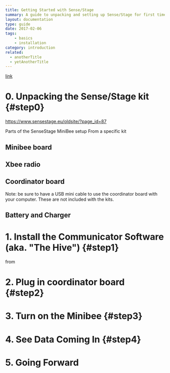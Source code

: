 ```yaml
---
title: Getting Started with Sense/Stage
summary: A guide to unpacking and setting up Sense/Stage for first time users.
layout: documentation
type: guide
date: 2017-02-06
tags:
    - basics
    - installation
category: introduction
related:
  - anotherTitle
  - yetAnotherTitle
---
```


[link](#step2)

# 0. Unpacking the Sense/Stage kit {#step0}
https://www.sensestage.eu/oldsite/?page_id=87

Parts of the SenseStage MiniBee setup
From a specific kit

## Minibee board

## Xbee radio

## Coordinator board
Note: be sure to have a USB mini cable to use the coordinator board with your computer. These are not included with the kits.

## Battery and Charger

# 1. Install the Communicator Software (aka. "The Hive") {#step1}
from <URL>

# 2. Plug in coordinator board {#step2}

# 3. Turn on the Minibee {#step3}

# 4. See Data Coming In {#step4}

# 5. Going Forward
